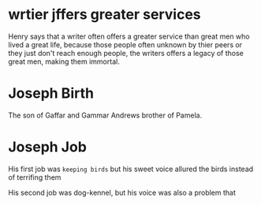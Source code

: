 # wrtier jffers greater services

Henry says that a writer often offers a greater service than great men
who lived a great life, because those people often unknown by thier peers
or they just don't reach enough people, the writers offers a legacy
of those great men, making them immortal.

# Joseph Birth

The son of Gaffar and Gammar Andrews brother of Pamela.

# Joseph Job

His first job was `keeping birds` but his sweet voice allured the birds
instead of terrifing them

His second job was dog-kennel, but his voice was also a problem that 

